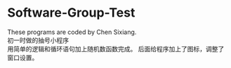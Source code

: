 # Software-Group-Test
These programs are coded by Chen Sixiang.  
初一时做的抽号小程序  
    用简单的逻辑和循环语句加上随机数函数完成。
    后面给程序加上了图标，调整了窗口设置。
